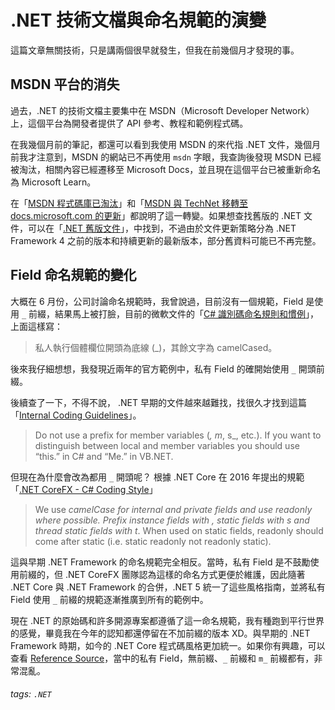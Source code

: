 # .NET 技術文檔與命名規範的演變

這篇文章無關技術，只是講兩個很早就發生，但我在前幾個月才發現的事。

## MSDN 平台的消失
過去，.NET 的技術文檔主要集中在 MSDN（Microsoft Developer Network）上，這個平台為開發者提供了 API 參考、教程和範例程式碼。

在我幾個月前的筆記，都還可以看到我使用 MSDN 的來代指 .NET 文件，幾個月前我才注意到，MSDN 的網站已不再使用 `msdn` 字眼，我查詢後發現 MSDN 已經被淘汰，相關內容已經遷移至 Microsoft Docs，並且現在這個平台已被重新命名為 Microsoft Learn。

在「[MSDN 程式碼庫已淘汰](https://learn.microsoft.com/zh-tw/teamblog/msdn-code-gallery-retired)」和「[MSDN 與 TechNet 移轉至 docs.microsoft.com 的更新](https://learn.microsoft.com/zh-tw/teamblog/msdn-technet-migration)」都說明了這一轉變。如果想查找舊版的 .NET 文件，可以在「[.NET 舊版文件](https://learn.microsoft.com/zh-tw/previous-versions/dotnet/)」，中找到，不過由於文件更新策略分為 .NET Framework 4 之前的版本和持續更新的最新版本，部分舊資料可能已不再完整。

## Field 命名規範的變化
大概在 6 月份，公司討論命名規範時，我曾說過，目前沒有一個規範，Field 是使用 `_` 前綴，結果馬上被打臉，目前的微軟文件的「[C# 識別碼命名規則和慣例](https://learn.microsoft.com/zh-tw/dotnet/csharp/fundamentals/coding-style/identifier-names)」，上面這樣寫：
>私人執行個體欄位開頭為底線 (_)，其餘文字為 camelCased。

後來我仔細想想，我發現近兩年的官方範例中，私有 Field 的確開始使用 `_` 開頭前綴。

後續查了一下，不得不說， .NET 早期的文件越來越難找，找很久才找到這篇「[Internal Coding Guidelines](https://learn.microsoft.com/zh-tw/archive/blogs/brada/internal-coding-guidelines)」。
>Do not use a prefix for member variables (_, m_, s_, etc.). If you want to distinguish between local and member variables you should use “this.” in C# and “Me.” in VB.NET.

但現在為什麼會改為都用 `_` 開頭呢？
根據 .NET Core 在 2016 年提出的規範「[.NET CoreFX - C# Coding Style](https://github.com/dotnet/corefx/blob/368fdfd86ee3a3bf1bca2a6c339ee590f3d6505d/Documentation/coding-guidelines/coding-style.md)」
>We use _camelCase for internal and private fields and use readonly where possible. Prefix instance fields with _, static fields with s_ and thread static fields with t_. When used on static fields, readonly should come after static (i.e. static readonly not readonly static).

這與早期 .NET Framework 的命名規範完全相反。當時，私有 Field 是不鼓勵使用前綴的，但 .NET CoreFX 團隊認為這樣的命名方式更便於維護，因此隨著 .NET Core 與 .NET Framework 的合併，.NET 5 統一了這些風格指南，並將私有 Field 使用 `_` 前綴的規範逐漸推廣到所有的範例中。

現在 .NET 的原始碼和許多開源專案都遵循了這一命名規範，我有種跑到平行世界的感覺，畢竟我在今年的認知都還停留在不加前綴的版本 XD。與早期的 .NET Framework 時期，如今的 .NET Core 程式碼風格更加統一。如果你有興趣，可以查看 [Reference Source](https://referencesource.microsoft.com/)，當中的私有 Field，無前綴、`_` 前綴和 `m_` 前綴都有，非常混亂。

###### tags: `.NET`